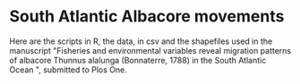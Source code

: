 # South Atlantic Albacore movements

Here are the scripts in R, the data, in csv and the shapefiles used in the manuscript "Fisheries and environmental variables reveal migration patterns of albacore Thunnus alalunga (Bonnaterre, 1788) in the South Atlantic Ocean ", submitted to Plos One. 
